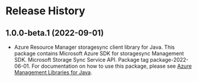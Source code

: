# Release History

## 1.0.0-beta.1 (2022-09-01)

- Azure Resource Manager storagesync client library for Java. This package contains Microsoft Azure SDK for storagesync Management SDK. Microsoft Storage Sync Service API. Package tag package-2022-06-01. For documentation on how to use this package, please see [Azure Management Libraries for Java](https://aka.ms/azsdk/java/mgmt).
